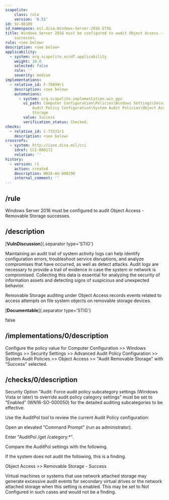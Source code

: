 ```yaml
---
scapolite:
    class: rule
    version: '0.51'
id: SV-88109
id_namespace: mil.disa.Windows-Server-2016-STIG
title: Windows Server 2016 must be configured to audit Object Access - Removable Storage
    successes.
rule: <see below>
description: <see below>
applicability:
  - system: org.scapolite.xccdf.applicability
    weight: 10.0
    selected: false
    role: ''
    severity: medium
implementations:
  - relative_id: F-79899r1
    description: <see below>
    automations:
      - system: org.scapolite.implementation.win_gpo
        ui_path: Computer Configuration\Policies\Windows Settings\Security Settings\Advanced
            Audit Policy Configuration\System Audit Policies\Object Access\Audit Removable
            Storage
        value: Success
        verification_status: Checked.
checks:
  - relative_id: C-73531r1
    description: <see below>
crossrefs:
  - system: http://iase.disa.mil/cci
    idref: CCI-000172
    relation: ''
history:
  - version: r1
    action: created
    description: WN16-AU-000290
    internal_comment: ''
---
```



## /rule

Windows Server 2016 must be configured to audit Object Access - Removable Storage successes.

## /description

[**VulnDiscussion**]{.separator type='STIG'}

Maintaining an audit trail of system activity logs can help identify configuration errors, troubleshoot service disruptions, and analyze compromises that have occurred, as well as detect attacks. Audit logs are necessary to provide a trail of evidence in case the system or network is compromised. Collecting this data is essential for analyzing the security of information assets and detecting signs of suspicious and unexpected behavior.

Removable Storage auditing under Object Access records events related to access attempts on file system objects on removable storage devices.

[**Documentable**]{.separator type='STIG'}

false

## /implementations/0/description

Configure the policy value for Computer Configuration >> Windows Settings >> Security Settings >> Advanced Audit Policy Configuration >> System Audit Policies >> Object Access >> "Audit Removable Storage" with "Success" selected.

## /checks/0/description

Security Option "Audit: Force audit policy subcategory settings (Windows Vista or later) to override audit policy category settings" must be set to "Enabled" (WN16-SO-000050) for the detailed auditing subcategories to be effective.

Use the AuditPol tool to review the current Audit Policy configuration:

Open an elevated "Command Prompt" (run as administrator).

Enter "AuditPol /get /category:*".

Compare the AuditPol settings with the following.

If the system does not audit the following, this is a finding.

Object Access >> Removable Storage - Success

Virtual machines or systems that use network attached storage may generate excessive audit events for secondary virtual drives or the network attached storage when this setting is enabled. This may be set to Not Configured in such cases and would not be a finding.
